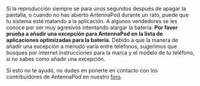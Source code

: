 Si la reproducción siempre se para unos segundos después de apagar la pantalla, o cuando no has abierto AntennaPod durante un rato, puede que tu sistema esté matando a la aplicación. A algunos vendedores se les conoce por ser muy agresivos intentando alargar la batería. **Por favor prueba a añadir una excepción para AntennaPod en la lista de aplicaciones optimizadas para la batería.** Debido a que la manera de añadir una excepción a menudo varía entre teléfonos, sugerimos que busques por internet instrucciones para la marca y el modelo de tu teléfono, si no sabes como añadir una excepción.

Si esto no te ayudó, no dudes en ponerte en contacto con los contribuidores de AntennaPod en nuestro [foro](https://forum.antennapod.org).
